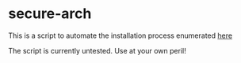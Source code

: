 # secure-arch
This is a script to automate the installation process enumerated [here](https://github.com/Ataraxxia/secure-arch/blob/main/00_basic_system_installation.md)

The script is currently untested. Use at your own peril!
